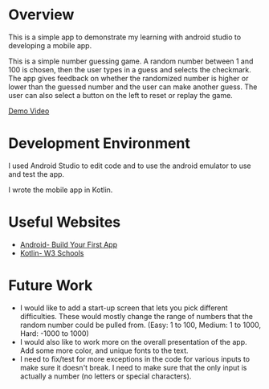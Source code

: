 # Overview

This is a simple app to demonstrate my learning with android studio to developing a mobile app.


This is a simple number guessing game. A random number between 1 and 100 is chosen, then the user types in a guess and selects the checkmark.
The app gives feedback on whether the randomized number is higher or lower than the guessed number and the user can make another guess.
The user can also select a button on the left to reset or replay the game.



[Demo Video](http://youtube.link.goes.here)

# Development Environment

I used Android Studio to edit code and to use the android emulator to use and test the app.

I wrote the mobile app in Kotlin.


# Useful Websites

* [Android- Build Your First App](https://developer.android.com/training/basics/firstapp)
* [Kotlin- W3 Schools](https://www.w3schools.com/kotlin/)

# Future Work

* I would like to add a start-up screen that lets you pick different difficulties.
These would mostly change the range of numbers that the random number could be pulled from. 
(Easy: 1 to 100, Medium: 1 to 1000, Hard: -1000 to 1000) 
* I would also like to work more on the overall presentation of the app. Add some more color, and unique fonts to the text.
* I need to fix/test for more exceptions in the code for various inputs to make sure it doesn't break. 
I need to make sure that the only input is actually a number (no letters or special characters). 
